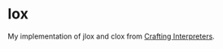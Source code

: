 # lox

My implementation of jlox and clox from [Crafting Interpreters](https://craftinginterpreters.com/).
